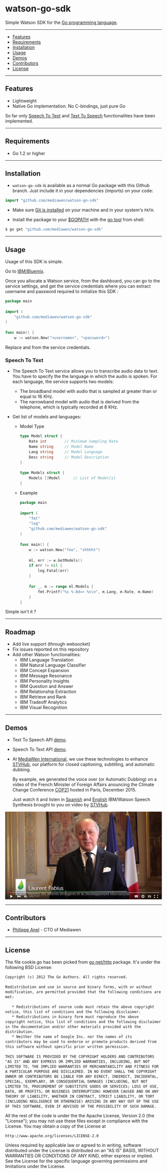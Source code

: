 # watson-go-sdk

Simple Watson SDK for the [Go programming language](http://golang.org/).

---------------------------------------
  * [Features](#features)
  * [Requirements](#requirements)
  * [Installation](#installation)
  * [Usage](#usage)
  * [Demos](#demos)
  * [Contributors](#contributors)
  * [License](#license)

---------------------------------------
## Features

  * Lightweight
  * Native Go implementation. No C-bindings, just pure Go

So far only [Speech To Text](http://www.ibm.com/smarterplanet/us/en/ibmwatson/developercloud/speech-to-text.html) and [Text To Speech](http://www.ibm.com/smarterplanet/us/en/ibmwatson/developercloud/text-to-speech.html) functionalities have been implemented. 

---------------------------------------
## Requirements

  * Go 1.2 or higher

---------------------------------------
## Installation
- `watson-go-sdk` is available as a normal Go package with this Github branch. Just include it in your dependencies (imports) on your code:

```go
import "github.com/mediawen/watson-go-sdk"
```

- Make sure [Git is installed](http://git-scm.com/downloads) on your machine and in your system's `PATH`.

- Install the package to your [$GOPATH](http://code.google.com/p/go-wiki/wiki/GOPATH "GOPATH") with the [go tool](http://golang.org/cmd/go/ "go command") from shell:

```bash
$ go get "github.com/mediawen/watson-go-sdk"
```

---------------------------------------
## Usage

Usage of this SDK is simple.

Go to [IBM/Bluemix](https://console.ng.bluemix.net/).

Once you allocate a Watson service, from the dashboard, you can go to the service settings, and get the service credentials where you can extract username and password required to initialize this SDK :

```go
package main

import (
	"github.com/mediawen/watson-go-sdk"
)

func main() {
	w := watson.New("<username>", "<password>")
```

Replace <username> and <password> from the service credentials.

### Speech To Text

- The Speech To Text service allows you to transcribe audio data to text.
You have to specify the the language in which the audio is spoken. For each language, the service supports two models:
  - The broadband model with audio that is sampled at greater than or equal to 16 KHz.
  - The narrowband model with audio that is derived from the telephone, which is typically recorded at 8 KHz.

- Get list of models and languages:

  - Model Type

    ```go
    type Model struct {
    	Rate int		// Minimum Sampling Rate
    	Name string		// Model Name
    	Lang string		// Model Language
    	Desc string		// Model Description
    }
    
    type Models struct {
    	Models []Model		// List of Model(s)
    }
    ```
    
  - Example
    
    ```go
    package main
    
    import (
    	"fmt"
    	"log"
    	"github.com/mediawen/watson-go-sdk"
    )
    
    func main() {
    	w := watson.New("foo", "shhhht")
    
    	ml, err := w.GetModels()
    	if err != nil {
    		log.Fatal(err)
    	}
    
    	for _, m := range ml.Models {
    		fmt.Printf("%s %-8d=> %s\n", m.Lang, m.Rate, m.Name)
    	}
    }
    ```

Simple isn't it ?

---------------------------------------
## Roadmap

- Add live support (through websocket)
- Fix issues reported on this repository
- Add other Watson functionalities:
  - IBM Language Translation
  - IBM Natural Language Classifier
  - IBM Concept Expansion
  - IBM Message Resonance
  - IBM Personality Insights
  - IBM Question and Answer
  - IBM Relationship Extraction
  - IBM Retrieve and Rank
  - IBM Tradeoff Analytics
  - IBM Visual Recognition

---------------------------------------
## Demos

- Text To Speech API [demo](https://speech-to-text-demo.mybluemix.net/).
- Speech To Text API [demo](https://text-to-speech-demo.mybluemix.net/).
- At [MediaWen International](http://mediawen.com), we use these technologies to enhance [STVHub](http://stvhub.com), our platform for closed captioning, subtitling, and automatic dubbing.

  By example, we generated the voice over (or Automatic Dubbing) on a video of the French Minister of Foreign Affairs anouncing the Climate Change Conference [COP21](http://www.cop21.gouv.fr/) hosted in Paris, December 2015.

  Just watch it and listen in [Spanish](https://www.youtube.com/watch?v=tF852LsSwoo) and [English](https://www.youtube.com/watch?v=8sWZMea-q2I) IBM/Watson Speech Synthesis brought to you on video by [STVHub](http://stvhub.com).

![Automatic Dubbing image](doc/img/fabius.jpg)

---------------------------------------
## Contributors

- [Philippe Anel](https://github.com/xigh) - CTO of Mediawen

---------------------------------------
## License

The file cookie.go has been picked from [go net/http](http://golang.org/pkg/net/http/) package. It's under the following BSD License:

    Copyright (c) 2012 The Go Authors. All rights reserved.
    
    Redistribution and use in source and binary forms, with or without
    modification, are permitted provided that the following conditions are
    met:
    
       * Redistributions of source code must retain the above copyright
    notice, this list of conditions and the following disclaimer.
       * Redistributions in binary form must reproduce the above
    copyright notice, this list of conditions and the following disclaimer
    in the documentation and/or other materials provided with the
    distribution.
       * Neither the name of Google Inc. nor the names of its
    contributors may be used to endorse or promote products derived from
    this software without specific prior written permission.
    
    THIS SOFTWARE IS PROVIDED BY THE COPYRIGHT HOLDERS AND CONTRIBUTORS
    "AS IS" AND ANY EXPRESS OR IMPLIED WARRANTIES, INCLUDING, BUT NOT
    LIMITED TO, THE IMPLIED WARRANTIES OF MERCHANTABILITY AND FITNESS FOR
    A PARTICULAR PURPOSE ARE DISCLAIMED. IN NO EVENT SHALL THE COPYRIGHT
    OWNER OR CONTRIBUTORS BE LIABLE FOR ANY DIRECT, INDIRECT, INCIDENTAL,
    SPECIAL, EXEMPLARY, OR CONSEQUENTIAL DAMAGES (INCLUDING, BUT NOT
    LIMITED TO, PROCUREMENT OF SUBSTITUTE GOODS OR SERVICES; LOSS OF USE,
    DATA, OR PROFITS; OR BUSINESS INTERRUPTION) HOWEVER CAUSED AND ON ANY
    THEORY OF LIABILITY, WHETHER IN CONTRACT, STRICT LIABILITY, OR TORT
    (INCLUDING NEGLIGENCE OR OTHERWISE) ARISING IN ANY WAY OUT OF THE USE
    OF THIS SOFTWARE, EVEN IF ADVISED OF THE POSSIBILITY OF SUCH DAMAGE.

All the rest of the code is under the the Apache License, Version 2.0 (the "License");
you may not use these files except in compliance with the License.
You may obtain a copy of the License at

    http://www.apache.org/licenses/LICENSE-2.0

Unless required by applicable law or agreed to in writing, software
distributed under the License is distributed on an "AS IS" BASIS,
WITHOUT WARRANTIES OR CONDITIONS OF ANY KIND, either express or implied.
See the License for the specific language governing permissions and
limitations under the License.
